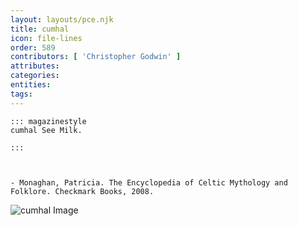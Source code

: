 ```yaml
---
layout: layouts/pce.njk
title: cumhal
icon: file-lines
order: 589
contributors: [ 'Christopher Godwin' ]
attributes:
categories:
entities:
tags:
---
```

``` tab [group1:Info]
::: magazinestyle
cumhal See Milk.

:::
```
``` tab [group1:Attributes]
```
``` tab [group1:Entities]
```
``` tab [group1:Sources]
- Monaghan, Patricia. The Encyclopedia of Celtic Mythology and Folklore. Checkmark Books, 2008.
```
![cumhal Image]([None])
